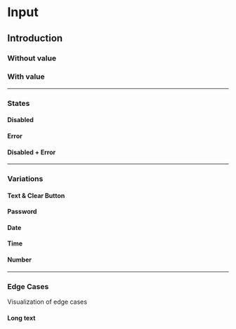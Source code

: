 # Input

## Introduction

### Without value

<Playground>
  <p-input name="some-name" label="Some label"></p-input>
</Playground>

### With value

<Playground>
  <p-input name="some-name" value="Some value" label="Some label"></p-input>
</Playground>

---

### States

#### Disabled

<Playground :childElementLayout="{spacing: 'inline'}">
  <p-input name="some-name" label="Some label" disabled="true"></p-input>
  <p-input name="some-name" value="Some value" label="Some label" disabled="true"></p-input>
</Playground>

#### Error

<Playground :childElementLayout="{spacing: 'inline'}">
  <p-input name="some-name" label="Some label" error="true"></p-input>
  <p-input name="some-name" value="Some value" label="Some label" error="true"></p-input>
</Playground>

#### Disabled + Error

<Playground :childElementLayout="{spacing: 'inline'}">
  <p-input name="some-name" label="Some label" disabled="true" error="true"></p-input>
  <p-input name="some-name" value="Some value" label="Some label" disabled="true" error="true"></p-input>
</Playground>

---

### Variations

#### Text & Clear Button

<Playground :childElementLayout="{spacing: 'inline'}">
  <p-input name="some-name" label="Some label" icon="close"></p-input>
  <p-input name="some-name" value="Some value" label="Some label" icon="close"></p-input>
  <p-input name="some-name" value="Some value" label="Disabled" icon="close" disabled="true"></p-input>
  <p-input name="some-name" value="Some value" label="Error" icon="close" error="true"></p-input>
  <p-input name="some-name" value="Some value" label="Disabled with an error" icon="close" disabled="true" error="true"></p-input>
</Playground>

#### Password

<Playground :childElementLayout="{spacing: 'inline'}">
  <p-input type="password" name="some-name" label="Some label" icon="eye"></p-input>
  <p-input type="password" name="some-name" value="Some value" label="Some label" icon="eye"></p-input>
  <p-input type="password" name="some-name" value="Some value" label="Disabled" icon="eye" disabled="true"></p-input>
  <p-input type="password" name="some-name" value="Some value" label="Error" icon="eye" error="true"></p-input>
  <p-input type="password" name="some-name" value="Some value" label="Disabled with an error" icon="eye" disabled="true" error="true"></p-input>
</Playground>

#### Date

<Playground :childElementLayout="{spacing: 'inline'}">
  <p-input type="date" name="some-name" label="Some label" icon="registration"></p-input>
  <p-input type="date" name="some-name" value="Some value" label="Some label" icon="registration"></p-input>
  <p-input type="date" name="some-name" value="Some value" label="Disabled" icon="registration" disabled="true"></p-input>
  <p-input type="date" name="some-name" value="Some value" label="Error" icon="registration" error="true"></p-input>
  <p-input type="date" name="some-name" value="Some value" label="Disabled with an error" icon="registration" disabled="true" error="true"></p-input>
</Playground>

#### Time

<Playground :childElementLayout="{spacing: 'inline'}">
  <p-input type="time" name="some-name" label="Some label" icon="timer-pcm"></p-input>
  <p-input type="time" name="some-name" value="Some value" label="Some label" icon="timer-pcm"></p-input>
  <p-input type="time" name="some-name" value="Some value" label="Disabled" icon="timer-pcm" disabled="true"></p-input>
  <p-input type="time" name="some-name" value="Some value" label="Error" icon="timer-pcm" error="true"></p-input>
  <p-input type="time" name="some-name" value="Some value" label="Disabled with an error" icon="timer-pcm" disabled="true" error="true"></p-input>
</Playground>

#### Number

<Playground :childElementLayout="{spacing: 'inline'}">
  <p-input type="number" name="some-name" label="Some label"></p-input>
  <p-input type="number" name="some-name" value="123" label="Some label"></p-input>
  <p-input type="number" name="some-name" value="123" label="Disabled" disabled="true"></p-input>
  <p-input type="number" name="some-name" value="123" label="Error" error="true"></p-input>
  <p-input type="number" name="some-name" value="123" label="Disabled with an error" disabled="true" error="true"></p-input>
</Playground>

---

### Edge Cases

Visualization of edge cases

#### Long text

<Playground>
  <p-input name="some-name" value="Lorem ipsum dolor sit amet, consetetur sadipscing elitr, sed diam nonumy eirmod tempor invidunt ut labore et dolore magna aliquyam erat, sed diam voluptua." label="Lorem ipsum dolor sit amet, consetetur sadipscing elitr, sed diam nonumy eirmod tempor invidunt ut labore et dolore magna aliquyam erat, sed diam voluptua."></p-input>
</Playground>